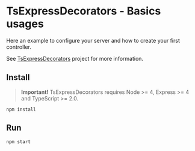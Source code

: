 # TsExpressDecorators - Basics usages

Here an example to configure your server and how to create your first controller.

See [TsExpressDecorators](https://github.com/Romakita/ts-express-decorators) project for more information.

## Install

> **Important!** TsExpressDecorators requires Node >= 4, Express >= 4 and TypeScript >= 2.0.

```batch
npm install
```

## Run
```
npm start
```